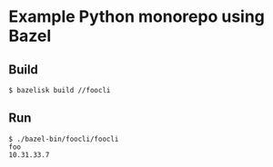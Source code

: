 Example Python monorepo using Bazel
===================================

Build
-----

```shell
$ bazelisk build //foocli
```

Run
---

```shell
$ ./bazel-bin/foocli/foocli
foo
10.31.33.7
```

